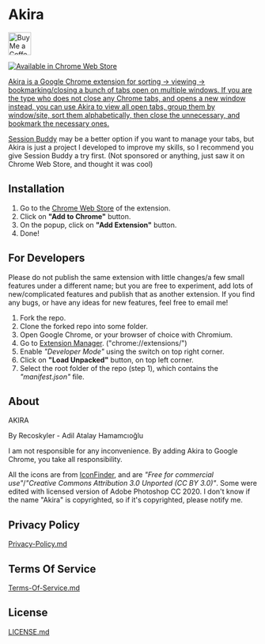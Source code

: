 # Akira

<a href='https://ko-fi.com/recoskyler' target='_blank'><img height='35' style='border:0px;height:46px;' src='https://az743702.vo.msecnd.net/cdn/kofi3.png?v=0' border='0' alt='Buy Me a Coffee at ko-fi.com' />

<a href='https://chrome.google.com/webstore/detail/akira/aibadljmbjbjogomfgkoaoaighnmdghp?hl=en&authuser=0' target='_blank'><img style='border:0px;' src='https://storage.googleapis.com/web-dev-uploads/image/WlD8wC6g8khYWPJUsQceQkhXSlv1/UV4C4ybeBTsZt43U4xis.png' border='0' alt='Available in Chrome Web Store' />

Akira is a Google Chrome extension for sorting -> viewing -> bookmarking/closing a bunch of tabs open on multiple windows. If you are the type who does not close any Chrome tabs, and opens a new window instead, you can use Akira to view all open tabs, group them by window/site, sort them alphabetically, then close the unnecessary, and bookmark the necessary ones.

[Session Buddy](https://chrome.google.com/webstore/detail/session-buddy/edacconmaakjimmfgnblocblbcdcpbko) may be a better option if you want to manage your tabs, but Akira is just a project I developed to improve my skills, so I recommend you give Session Buddy a try first. (Not sponsored or anything, just saw it on Chrome Web Store, and thought it was cool)

## Installation

1. Go to the [Chrome Web Store](https://chrome.google.com/webstore/detail/akira/aibadljmbjbjogomfgkoaoaighnmdghp?hl=en&authuser=0) of the extension.
2. Click on **"Add to Chrome"** button.
3. On the popup, click on **"Add Extension"** button.
4. Done!

## For Developers

Please do not publish the same extension with little changes/a few small features under a different name; but you are free to experiment, add lots of new/complicated features and publish that as another extension. If you find any bugs, or have any ideas for new features, feel free to email me!

1. Fork the repo.
2. Clone the forked repo into some folder.
3. Open Google Chrome, or your browser of choice with Chromium.
4. Go to [Extension Manager](chrome://extensions/). ("chrome://extensions/")
5. Enable *"Developer Mode"* using the switch on top right corner.
6. Click on **"Load Unpacked"** button, on top left corner.
7. Select the root folder of the repo (step 1), which contains the *"manifest.json"* file.

## About

AKIRA

By Recoskyler - Adil Atalay Hamamcıoğlu

I am not responsible for any inconvenience. By adding Akira to Google Chrome, you take all responsibility.

All the icons are from [IconFinder](https://www.iconfinder.com/), and are *"Free for commercial use"*/*"Creative Commons Attribution 3.0 Unported (CC BY 3.0)"*. Some were edited with licensed version of Adobe Photoshop CC 2020. I don't know if the name "Akira" is copyrighted, so if it's copyrighted, please notify me.

## Privacy Policy

[Privacy-Policy.md](https://github.com/recoskyler/Akira/blob/master/privacy-policy.md)

## Terms Of Service

[Terms-Of-Service.md]([../Akira/terms-of-service.md](https://github.com/recoskyler/Akira/blob/master/terms-of-service.md))

## License

[LICENSE.md](https://github.com/recoskyler/Akira/blob/master/LICENSE.md)
